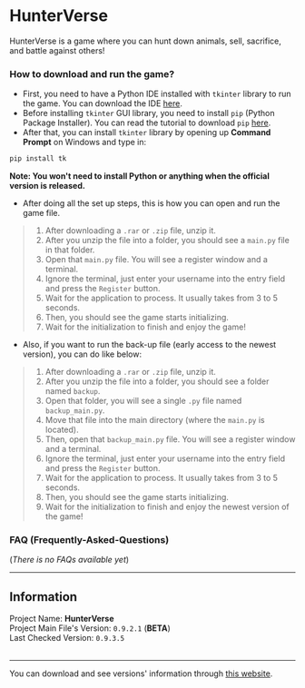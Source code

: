 # HunterVerse
HunterVerse is a game where you can hunt down animals, sell, sacrifice, and battle against others!

### How to download and run the game?
* First, you need to have a Python IDE installed with `tkinter` library to run the game. You can download the IDE [here](https://www.python.org/downloads/).<br>
* Before installing `tkinter` GUI library, you need to install `pip` (Python Package Installer). You can read the tutorial to download `pip` [here](https://pip.pypa.io/en/stable/installation/).<br>
* After that, you can install `tkinter` library by opening up **Command Prompt** on Windows and type in:
```py
pip install tk
```
**Note: You won't need to install Python or anything when the official version is released.**
* After doing all the set up steps, this is how you can open and run the game file.
> 1. After downloading a `.rar` or `.zip` file, unzip it.
> 2. After you unzip the file into a folder, you should see a `main.py` file in that folder.
> 3. Open that `main.py` file. You will see a register window and a terminal.
> 4. Ignore the terminal, just enter your username into the entry field and press the `Register` button.
> 5. Wait for the application to process. It usually takes from 3 to 5 seconds.
> 5. Then, you should see the game starts initializing.
> 6. Wait for the initialization to finish and enjoy the game!
* Also, if you want to run the back-up file (early access to the newest version), you can do like below:
> 1. After downloading a `.rar` or `.zip` file, unzip it.
> 2. After you unzip the file into a folder, you should see a folder named `backup`.
> 3. Open that folder, you will see a single `.py` file named `backup_main.py`.
> 4. Move that file into the main directory (where the `main.py` is located).
> 5. Then, open that `backup_main.py` file. You will see a register window and a terminal.
> 6. Ignore the terminal, just enter your username into the entry field and press the `Register` button.
> 7. Wait for the application to process. It usually takes from 3 to 5 seconds.
> 8. Then, you should see the game starts initializing.
> 9. Wait for the initialization to finish and enjoy the newest version of the game!

### FAQ (Frequently-Asked-Questions)
(*There is no FAQs available yet*)

<hr>

## Information
Project Name: **HunterVerse**<br>
Project Main File's Version: `0.9.2.1` (**BETA**)<br>
Last Checked Version: `0.9.3.5`<br><br>

<hr>

You can download and see versions' information through [this website](https://sites.google.com/view/project-hunterverse).
